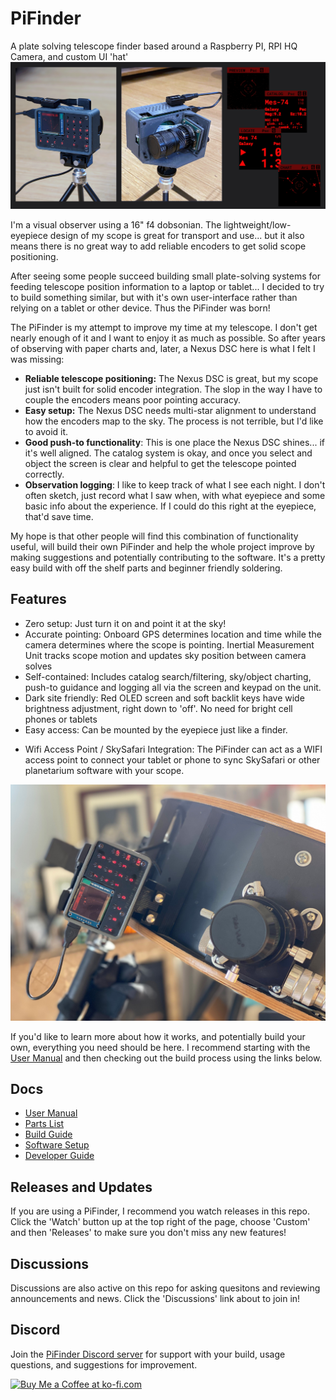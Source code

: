 # PiFinder
 A plate solving telescope finder based around a Raspberry PI, RPI HQ Camera, and custom UI 'hat'
![Banner](./images/banner_overview.png)

I'm a visual observer using a 16" f4 dobsonian.   The lightweight/low-eyepiece design of my scope is great for transport and use... but it also means there is no great way to add reliable encoders to get solid scope positioning.

After seeing some people succeed building small plate-solving systems for feeding telescope position information to a laptop or tablet... I decided to try to build something similar, but with it's own user-interface rather than relying on a tablet or other device.  Thus the PiFinder was born!

The PiFinder is my attempt to improve my time at my telescope.  I don't get nearly enough of it and I want to enjoy it as much as possible.  So after years of observing with paper charts and, later, a Nexus DSC here is what I felt I was missing:
* **Reliable telescope positioning:**  The Nexus DSC is great, but my scope just isn't built for solid encoder integration.  The slop in the way I have to couple the encoders means poor pointing accuracy.
* **Easy setup:**  The Nexus DSC needs multi-star alignment to understand how the encoders map to the sky.  The process is not terrible, but I'd like to avoid it.
* **Good push-to functionality**:  This is one place the Nexus DSC shines... if it's well aligned.  The catalog system is okay, and once you select and object the screen is clear and helpful to get the telescope pointed correctly.
* **Observation logging**:  I like to keep track of what I see each night.  I don't often sketch, just record what I saw when, with what eyepiece and some basic info about the experience.  If I could do this right at the eyepiece, that'd save time.

My hope is that other people will find this combination of functionality useful, will build their own PiFinder and help the whole project improve by making suggestions and potentially contributing to the software.  It's a pretty easy build with off the shelf parts and beginner friendly soldering.  

## Features
* Zero setup: Just turn it on and point it at the sky!  
* Accurate pointing: Onboard GPS determines location and time while the camera determines where the scope is pointing.  Inertial Measurement Unit tracks scope motion and updates sky position between camera solves
* Self-contained:  Includes catalog search/filtering, sky/object charting, push-to guidance and logging all via the screen and keypad on the unit.
* Dark site friendly:  Red OLED screen and soft backlit keys have wide brightness adjustment, right down to 'off'. No need for bright cell phones or tablets
* Easy access: Can be mounted by the eyepiece just like a finder.
- Wifi Access Point / SkySafari Integration:  The PiFinder can act as a WIFI access point to connect your tablet or phone to sync SkySafari or other planetarium software with your scope.

![PiFinder on my Dob](./images/PiFinder_on_scope.jpg)

If you'd like to learn more about how it works, and potentially build your own, everything you need should be here.  I recommend starting with the [User Manual](./docs/user_guide.md) and then checking out the build process using the links below.

## Docs

* [User Manual](./docs/user_guide.md)
* [Parts List](./docs/BOM.md) 
* [Build Guide](./docs/build_guide.md)
* [Software Setup](./docs/software.md)
* [Developer Guide](./docs/dev_guide.md)

## Releases and Updates

If you are using a PiFinder, I recommend you watch releases in this repo.  Click the 'Watch' button up at the top right of the page, choose 'Custom' and then 'Releases' to make sure you don't miss any new features!

## Discussions

Discussions are also active on this repo for asking quesitons and reviewing announcements and news.  Click the 'Discussions' link about to join in!

## Discord
Join the  [PiFinder Discord server](https://discord.gg/Nk5fHcAtWD) for support with your build, usage questions, and suggestions for improvement.

<a href='https://ko-fi.com/brickbots' target='_blank'><img height='35' style='border:0px;height:46px;' src='https://az743702.vo.msecnd.net/cdn/kofi3.png?v=0' border='0' alt='Buy Me a Coffee at ko-fi.com' />
